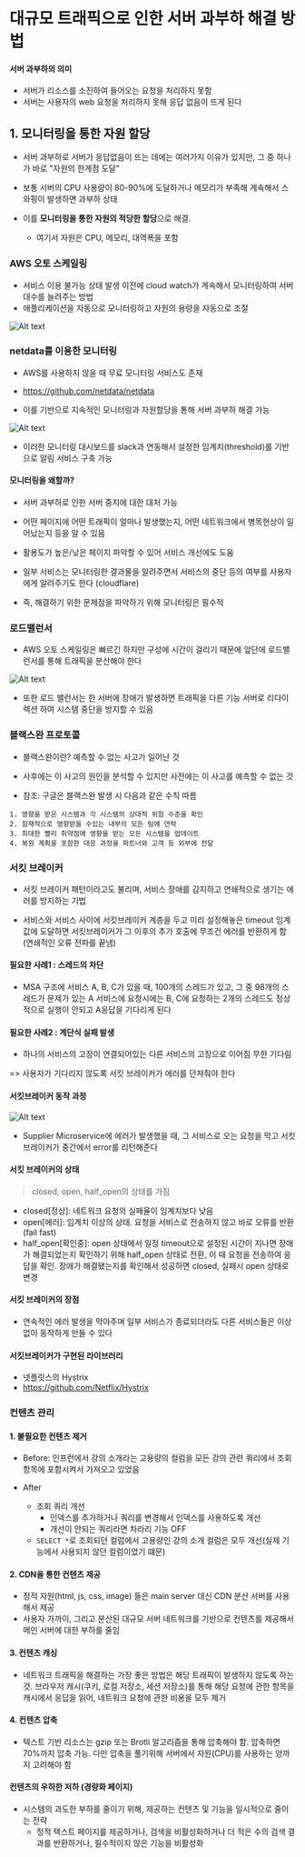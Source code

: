 # 대규모 트래픽으로 인한 서버 과부하 해결 방법

#### 서버 과부하의 의미

- 서버가 리소스를 소진하여 들어오는 요청을 처리하지 못함
- 서버는 사용자의 web 요청을 처리하지 못해 응답 없음이 뜨게 된다

## 1. 모니터링을 통한 자원 할당

- 서버 과부하로 서버가 응답없음이 뜨는 데에는 여러가지 이유가 있지만, 그 중 하나가 바로 "자원의 한계점 도달"
- 보통 서버의 CPU 사용량이 80-90%에 도달하거나 메모리가 부족해 계속해서 스와핑이 발생하면 과부하 상태

- 이를 **모니터링을 통한 자원의 적당한 할당**으로 해결.
  - 여기서 자원은 CPU, 메모리, 대역폭을 포함

### AWS 오토 스케일링

- 서비스 이용 불가능 상태 발생 이전에 cloud watch가 계속해서 모니터링하여 서버 대수를 늘려주는 방법
- 애플리케이션을 자동으로 모니터링하고 자원의 용량을 자동으로 조절

![Alt text](image.png)

### netdata를 이용한 모니터링

- AWS를 사용하지 않을 때 무료 모니터링 서비스도 존재

- https://github.com/netdata/netdata
- 이를 기반으로 지속적인 모니터링과 자원할당을 통해 서버 과부하 해결 가능

![Alt text](image-1.png)

- 이러한 모니터링 대시보드를 slack과 연동해서 설정한 임계치(threshold)를 기반으로 알림 서비스 구축 가능

#### 모니터링을 왜할까?

- 서버 과부하로 인한 서버 중지에 대한 대처 가능
- 어떤 페이지에 어떤 트래픽이 얼마나 발생했는지, 어떤 네트워크에서 병목현상이 일어났는지 등을 알 수 있음
- 활용도가 높은/낮은 페이지 파악할 수 있어 서비스 개선에도 도움
- 일부 서비스는 모니터링한 결과물을 알려주면서 서비스의 중단 등의 여부를 사용자에게 알려주기도 한다 (cloudflare)

- 즉, 해결하기 위한 문제점을 파악하기 위해 모니터링은 필수적

### 로드밸런서

- AWS 오토 스케일링은 빠르긴 하지만 구성에 시간이 걸리기 때문에 앞단에 로드밸런서를 통해 트래픽을 분산해야 한다

![Alt text](image-2.png)

- 또한 로드 밸런서는 한 서버에 장애가 발생하면 트래픽을 다른 기능 서버로 리다이렉션 하여 시스템 중단을 방지할 수 있음

### 블랙스완 프로토콜

- 블랙스완이란? 예측할 수 없는 사고가 일어난 것
- 사후에는 이 사고의 원인을 분석할 수 있지만 사전에는 이 사고를 예측할 수 없는 것

- 참조: 구글은 블랙스완 발생 시 다음과 같은 수칙 따름

```
1. 영향을 받은 시스템과 각 시스템의 상대적 위험 수준을 확인
2. 잠재적으로 영향받을 수있는 내부의 모든 팀에 연락
3. 최대한 빨리 취약점에 영향을 받는 모든 시스템을 업데이트
4. 복원 계획을 포함한 대응 과정을 파트너와 고객 등 외부에 전달

```

### 서킷 브레이커

- 서킷 브레이커 패턴이라고도 불리며, 서비스 장애를 감지하고 연쇄적으로 생기는 에러를 방지하는 기법

- 서비스와 서비스 사이에 서킷브레이커 계층을 두고 미리 설정해놓은 timeout 임계값에 도달하면 서킷브레이커가 그 이후의 추가 호출에 무조건 에러를 반환하게 함 (연쇄적인 오류 전파를 끝냄)

#### 필요한 사례1 : 스레드의 차단

- MSA 구조에 서비스 A, B, C가 있을 때, 100개의 스레드가 있고, 그 중 98개의 스레드가 문제가 있는 A 서비스에 요청시에는 B, C에 요청하는 2개의 스레드도 정상적으로 실행이 안되고 A응답을 기다리게 된다

#### 필요한 사례2 : 계단식 실패 발생

- 하나의 서비스의 고장이 연결되어있는 다른 서비스의 고장으로 이어짐 무한 기다림

=> 사용자가 기다리지 않도록 서킷 브레이커가 에러를 던져줘야 한다

#### 서킷브레이커 동작 과정

![Alt text](image-3.png)

- Supplier Microservice에 에러가 발생했을 때, 그 서비스로 오는 요청을 막고 서킷 브레이커가 중간에서 error를 리턴해준다

#### 서킷 브레이커의 상태

> closed, open, half_open의 상태를 가짐

- closed[정상]: 네트워크 요청의 실패율이 임계치보다 낮음
- open[에러]: 임계치 이상의 상태. 요청을 서비스로 전송하지 않고 바로 오류를 반환(fail fast)
- half_open[확인중]: open 상태에서 일정 timeout으로 설정된 시간이 지나면 장애가 해결되었는지 확인하기 위해 half_open 상태로 전환, 이 때 요청을 전송하여 응답을 확인. 장애가 해결됐는지를 확인해서 성공하면 closed, 실패시 open 상태로 변경

#### 서킷 브레이커의 장점

- 연속적인 에러 발생을 막아주며 일부 서비스가 종료되더라도 다른 서비스들은 이상없이 동작하게 만들 수 있다

#### 서킷브레이커가 구현된 라이브러리

- 넷플릿스의 Hystrix
- https://github.com/Netflix/Hystrix

### 컨텐츠 관리

#### 1. 불필요한 컨텐츠 제거

- Before: 인프런에서 강의 소개라는 고용량의 컬럼을 모든 강의 관련 쿼리에서 조회 항목에 포함시켜서 가져오고 있었음

- After
  - 조회 쿼리 개선
    - 인덱스를 추가하거나 쿼리를 변경해서 인덱스를 사용하도록 개선
    - 개선이 안되는 쿼리라면 차라리 기능 OFF
  - `SELECT *`로 조회되던 컬럼에서 고용량인 강의 소개 컬럼은 모두 개선(실제 기능에서 사용되지 않던 컬럼이었기 떄문)

#### 2. CDN을 통한 컨텐츠 제공

- 정적 자원(html, js, css, image) 들은 main server 대신 CDN 분산 서버를 사용해서 제공
- 사용자 가까이, 그리고 분산된 대규모 서버 네트워크를 기반으로 컨텐츠를 제공해서 메인 서버에 대한 부하를 줄임

#### 3. 컨텐츠 캐싱

- 네트워크 트래픽을 해결하는 가장 좋은 방법은 해당 트래픽이 발생하지 않도록 하는 것. 브라우저 캐시(쿠키, 로컬 저장소, 세션 저장소)를 통해 해당 요청에 관한 항목을 캐시에서 응답을 읽어, 네트워크 요청에 관한 비용을 모두 제거

#### 4. 컨텐츠 압축

- 텍스트 기반 리소스는 gzip 또는 Brotli 알고리즘을 통해 압축해야 함. 압축하면 70%까지 압축 가능. 다만 압축을 풀기위해 서버에서 자원(CPU)를 사용하는 양까지 고려해야 함

#### 컨텐츠의 우하한 저하 (경량화 페이지)

- 시스템의 과도한 부하를 줄이기 위해, 제공하는 컨텐츠 및 기능을 일시적으로 줄이는 전략
  - 정적 텍스트 페이지를 제공하거나, 검색을 비활성화하거나 더 적은 수의 검색 결과를 반환하거나, 필수적이지 않은 기능을 비활성화
